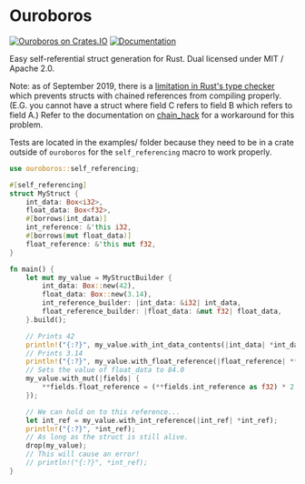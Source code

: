 # Ouroboros

[![Ouroboros on Crates.IO](https://img.shields.io/crates/v/ouroboros)](https://crates.io/crates/ouroboros)
[![Documentation](https://img.shields.io/badge/documentation-link-success)](https://docs.rs/ouroboros)


Easy self-referential struct generation for Rust. 
Dual licensed under MIT / Apache 2.0.

Note: as of September 2019, there is a [limitation in Rust's type checker](https://users.rust-lang.org/t/why-does-this-not-compile-box-t-target-t/49027/7?u=aaaaa)
which prevents structs with chained references from compiling properly. (E.G. you cannot have a 
struct where field C refers to field B which refers to field A.) Refer to the documentation on
[chain_hack](https://docs.rs/ouroboros/latest/ouroboros/attr.self_referencing.html#using-chain_hack) 
for a workaround for this problem.

Tests are located in the examples/ folder because they need to be in a crate outside of `ouroboros`
for the `self_referencing` macro to work properly.

```rust
use ouroboros::self_referencing;

#[self_referencing]
struct MyStruct {
    int_data: Box<i32>,
    float_data: Box<f32>,
    #[borrows(int_data)]
    int_reference: &'this i32,
    #[borrows(mut float_data)]
    float_reference: &'this mut f32,
}

fn main() {
    let mut my_value = MyStructBuilder {
        int_data: Box::new(42),
        float_data: Box::new(3.14),
        int_reference_builder: |int_data: &i32| int_data,
        float_reference_builder: |float_data: &mut f32| float_data,
    }.build();

    // Prints 42
    println!("{:?}", my_value.with_int_data_contents(|int_data| *int_data));
    // Prints 3.14
    println!("{:?}", my_value.with_float_reference(|float_reference| **float_reference));
    // Sets the value of float_data to 84.0
    my_value.with_mut(|fields| {
        **fields.float_reference = (**fields.int_reference as f32) * 2.0;
    });

    // We can hold on to this reference...
    let int_ref = my_value.with_int_reference(|int_ref| *int_ref);
    println!("{:?}", *int_ref);
    // As long as the struct is still alive.
    drop(my_value);
    // This will cause an error!
    // println!("{:?}", *int_ref);
}
```
